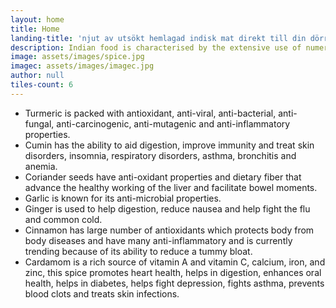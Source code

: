 ```yaml
---
layout: home
title: Home
landing-title: 'njut av utsökt hemlagad indisk mat direkt till din dörr'
description: Indian food is characterised by the extensive use of numerous spices that are essential in providing authentic tastes and deliciously unique flavours. Spices and aromatics are the very heart of Indian cooking. Indians have used herbs and spices in their health practices too.
image: assets/images/spice.jpg
imagec: assets/images/imagec.jpg
author: null
tiles-count: 6
---
```

<ul>
<li>Turmeric is packed with antioxidant, anti-viral, anti-bacterial, anti-fungal, anti-carcinogenic, anti-mutagenic and anti-inflammatory properties.</li>

<li>Cumin has the ability to aid digestion, improve immunity and treat skin disorders, insomnia, respiratory disorders, asthma, bronchitis and anemia.</li>

<li>Coriander seeds have anti-oxidant properties and dietary fiber that advance the healthy working of the liver and facilitate bowel moments.</li>

<li>Garlic is known for its anti-microbial properties.</li>

<li>Ginger is used to help digestion, reduce nausea and help fight the flu and common cold.</li>

<li>Cinnamon has large number of antioxidants which protects body from body diseases and have many anti-inflammatory and is currently trending because of its ability to reduce a tummy bloat.</li>

<li>Cardamom is a rich source of vitamin A and vitamin C, calcium, iron, and zinc, this spice promotes heart health, helps in digestion, enhances oral health, helps in diabetes, helps fight depression, fights asthma, prevents blood clots and treats skin infections.</li>
</ul>
